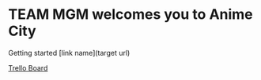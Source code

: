 # TEAM MGM welcomes you to Anime City

Getting started [link name](target url)

[Trello Board](https://trello.com/b/ehICj0Kr/weeb-city-anime)

